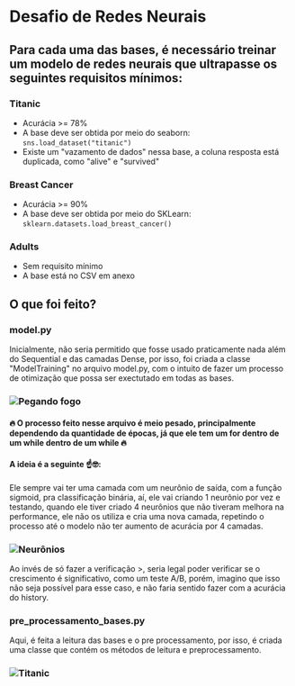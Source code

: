 # Desafio de Redes Neurais

## Para cada uma das bases, é necessário treinar um modelo de redes neurais que ultrapasse os seguintes requisitos mínimos:

### Titanic
 - Acurácia >= 78%
 - A base deve ser obtida por meio do seaborn: ```sns.load_dataset("titanic")```
 - Existe um "vazamento de dados" nessa base, a coluna resposta está duplicada, como "alive" e "survived"

### Breast Cancer
 - Acurácia >= 90%
 - A base deve ser obtida por meio do SKLearn: ```sklearn.datasets.load_breast_cancer()```

### Adults
 - Sem requisito mínimo
 - A base está no CSV em anexo

## O que foi feito?

### model.py
Inicialmente, não seria permitido que fosse usado praticamente nada além do Sequential e das camadas Dense, por isso, foi criada a classe "ModelTraining" no arquivo model.py, com o intuito de fazer um processo de otimização que possa ser exectutado em todas as bases.
### ![Pegando fogo](https://media3.giphy.com/media/v1.Y2lkPTZjMDliOTUyMm9penJuZXM2NTYwNDEzeGdoNDlmNWppZTJoNTFtaWIxenN6eDNkbCZlcD12MV9naWZzX3NlYXJjaCZjdD1n/yr7n0u3qzO9nG/source.gif)
#### 🔥 O processo feito nesse arquivo é meio pesado, principalmente dependendo da quantidade de épocas, já que ele tem um for dentro de um while dentro de um while 🔥
#### A ideia é a seguinte ☝🤓:
Ele sempre vai ter uma camada com um neurônio de saída, com a função sigmoid, pra classificação binária, aí, ele vai criando 1 neurônio por vez e testando, quando ele tiver criado 4 neurônios que não tiveram melhora na performance, ele não os utiliza e cria uma nova camada, repetindo o processo até o modelo não ter aumento de acurácia por 4 camadas.
### ![Neurônios](https://metodosupera.com.br/wp-content/uploads/2014/09/como-funcionam-os-neuronios-exercicios-para-o-cerebro.jpg)
Ao invés de só fazer a verificação >, seria legal poder verificar se o crescimento é significativo, como um teste A/B, porém, imagino que isso não seja possível para esse caso, e não faria sentido fazer com a acurácia do history.

### pre_processamento_bases.py
Aqui, é feita a leitura das bases e o pre processamento, por isso, é criada uma classe que contém os métodos de leitura e preprocessamento.
### ![Titanic](https://static.nationalgeographicbrasil.com/files/styles/image_3200/public/nationalgeographic762774.jpg?w=1900&h=1268)
